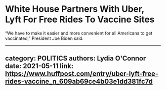 # White House Partners With Uber, Lyft For Free Rides To Vaccine Sites

“We have to make it easier and more convenient for all Americans to get vaccinated,” President Joe Biden said.

---
category: POLITICS
authors: Lydia O'Connor
date: 2021-05-11
link: https://www.huffpost.com/entry/uber-lyft-free-rides-vaccine_n_609ab69ce4b03e1dd381fc7d
---
